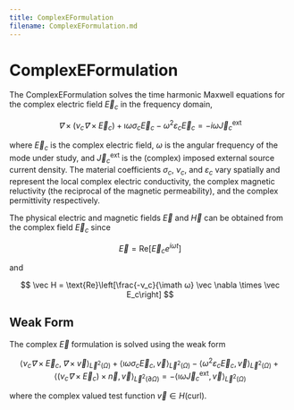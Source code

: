 ```yaml
---
title: ComplexEFormulation
filename: ComplexEFormulation.md
---
```

# ComplexEFormulation

The ComplexEFormulation solves the time harmonic Maxwell equations for the complex electric field $\vec E_c$ in the frequency domain,

$$
\vec ∇× \left(ν_c \vec ∇× \vec E_c\right) + \imath ω σ_c \vec E_c - ω^2 ε_c \vec E_c = -i ω \vec J_c^\text{ext}
$$

where $\vec E_c$ is the complex electric field, $\omega$ is the angular frequency of the mode under study, and $\vec J_c^\text{ext}$ is the (complex) imposed external source current density. The material coefficients $σ_c$, $ν_c$, and $ε_c$ vary spatially and represent the local complex electric conductivity, the complex magnetic reluctivity (the reciprocal of the magnetic permeability), and the complex permittivity respectively.

The physical electric and magnetic fields $\vec E$ and $\vec H$ can be obtained from the complex field $\vec E_c$ since 

$$
\vec E = \text{Re}\left[\vec E_c e^{i \omega t}\right]
$$ 

and 

$$
\vec H = \text{Re}\left[\frac{-ν_c}{\imath ω} \vec \nabla \times \vec E_c\right]
$$

## Weak Form
The complex $\vec E$ formulation is solved using the weak form

$$
\langle ν_c \vec ∇ × \vec E_c, \vec ∇× \vec v \rangle_{\vec L^2(\Omega)} + \langle \imath ω σ_c \vec E_c, \vec v \rangle_{\vec L^2(\Omega)} - \langle ω^2 ε_c \vec E_c, \vec v \rangle_{\vec L^2(\Omega)} + \left\langle \left( ν_c \vec ∇ × \vec E_c \right) × \vec n, \vec v\right\rangle_{\vec L^2(\partial \Omega)} = -\langle \imath ω \vec J_c^\mathrm{ext}, \vec v \rangle_{\vec L^2(\Omega)}
$$

where the complex valued test function $\vec v ∈ H(\mathrm{curl})$.
